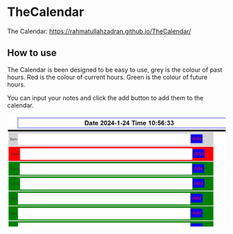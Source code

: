 # TheCalendar

The Calendar: https://rahmatullahzadran.github.io/TheCalendar/


## How to use

The Calendar is been designed to be easy to use, grey is the colour of past hours. Red is the colour of current hours. Green is the colour of future hours.

You can input your notes and click the add button to add them to the calendar.

![calendar](./example.png)



